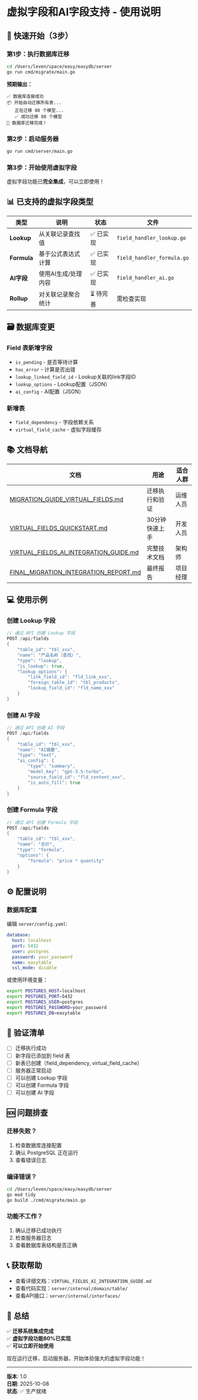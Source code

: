 # 虚拟字段和AI字段支持 - 使用说明

## 🚀 快速开始（3步）

### 第1步：执行数据库迁移

```bash
cd /Users/leven/space/easy/easydb/server
go run cmd/migrate/main.go
```

**预期输出：**
```
✅ 数据库连接成功
📦 开始自动迁移所有表...
   正在迁移 88 个模型...
   ✅ 成功迁移 88 个模型
🎉 数据库迁移完成！
```

### 第2步：启动服务器

```bash
go run cmd/server/main.go
```

### 第3步：开始使用虚拟字段

虚拟字段功能已**完全集成**，可以立即使用！

## 📊 已支持的虚拟字段类型

| 类型 | 说明 | 状态 | 文件 |
|------|------|------|------|
| **Lookup** | 从关联记录查找值 | ✅ 已实现 | `field_handler_lookup.go` |
| **Formula** | 基于公式表达式计算 | ✅ 已实现 | `field_handler_formula.go` |
| **AI字段** | 使用AI生成/处理内容 | ✅ 已实现 | `field_handler_ai.go` |
| **Rollup** | 对关联记录聚合统计 | ⏳ 待完善 | 需检查实现 |

## 🗃️ 数据库变更

### Field 表新增字段
- `is_pending` - 是否等待计算
- `has_error` - 计算是否出错
- `lookup_linked_field_id` - Lookup关联的link字段ID
- `lookup_options` - Lookup配置（JSON）
- `ai_config` - AI配置（JSON）

### 新增表
- `field_dependency` - 字段依赖关系
- `virtual_field_cache` - 虚拟字段缓存

## 📚 文档导航

| 文档 | 用途 | 适合人群 |
|------|------|---------|
| [MIGRATION_GUIDE_VIRTUAL_FIELDS.md](./MIGRATION_GUIDE_VIRTUAL_FIELDS.md) | 迁移执行和验证 | 运维人员 |
| [VIRTUAL_FIELDS_QUICKSTART.md](./VIRTUAL_FIELDS_QUICKSTART.md) | 30分钟快速上手 | 开发人员 |
| [VIRTUAL_FIELDS_AI_INTEGRATION_GUIDE.md](./VIRTUAL_FIELDS_AI_INTEGRATION_GUIDE.md) | 完整技术文档 | 架构师 |
| [FINAL_MIGRATION_INTEGRATION_REPORT.md](./FINAL_MIGRATION_INTEGRATION_REPORT.md) | 最终报告 | 项目经理 |

## 💻 使用示例

### 创建 Lookup 字段

```go
// 通过 API 创建 Lookup 字段
POST /api/fields
{
    "table_id": "tbl_xxx",
    "name": "产品名称（查找）",
    "type": "lookup",
    "is_lookup": true,
    "lookup_options": {
        "link_field_id": "fld_link_xxx",
        "foreign_table_id": "tbl_products",
        "lookup_field_id": "fld_name_xxx"
    }
}
```

### 创建 AI 字段

```go
// 通过 API 创建 AI 字段
POST /api/fields
{
    "table_id": "tbl_xxx",
    "name": "AI摘要",
    "type": "text",
    "ai_config": {
        "type": "summary",
        "model_key": "gpt-3.5-turbo",
        "source_field_id": "fld_content_xxx",
        "is_auto_fill": true
    }
}
```

### 创建 Formula 字段

```go
// 通过 API 创建 Formula 字段
POST /api/fields
{
    "table_id": "tbl_xxx",
    "name": "总价",
    "type": "formula",
    "options": {
        "formula": "price * quantity"
    }
}
```

## ⚙️ 配置说明

### 数据库配置

编辑 `server/config.yaml`:
```yaml
database:
  host: localhost
  port: 5432
  user: postgres
  password: your_password
  name: easytable
  ssl_mode: disable
```

或使用环境变量：
```bash
export POSTGRES_HOST=localhost
export POSTGRES_PORT=5432
export POSTGRES_USER=postgres
export POSTGRES_PASSWORD=your_password
export POSTGRES_DB=easytable
```

## 🧪 验证清单

- [ ] 迁移执行成功
- [ ] 新字段已添加到 field 表
- [ ] 新表已创建（field_dependency, virtual_field_cache）
- [ ] 服务器正常启动
- [ ] 可以创建 Lookup 字段
- [ ] 可以创建 Formula 字段
- [ ] 可以创建 AI 字段

## 🆘 问题排查

### 迁移失败？
1. 检查数据库连接配置
2. 确认 PostgreSQL 正在运行
3. 查看错误日志

### 编译错误？
```bash
cd /Users/leven/space/easy/easydb/server
go mod tidy
go build ./cmd/migrate/main.go
```

### 功能不工作？
1. 确认迁移已成功执行
2. 检查服务器日志
3. 查看数据库表结构是否正确

## 📞 获取帮助

- 查看详细文档：`VIRTUAL_FIELDS_AI_INTEGRATION_GUIDE.md`
- 查看代码实现：`server/internal/domain/table/`
- 查看API接口：`server/internal/interfaces/`

## 🎉 总结

✅ **迁移系统集成完成**  
✅ **虚拟字段功能80%已实现**  
✅ **可以立即开始使用**  

现在运行迁移，启动服务器，开始体验强大的虚拟字段功能！

---

**版本**: 1.0  
**日期**: 2025-10-08  
**状态**: ✅ 生产就绪

